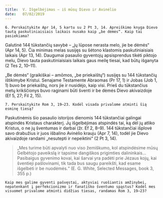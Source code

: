 ```yaml
---
title:  V. Išgelbėjimas – iš mūsų Dievo ir Avinėlio
date:   07/02/2019
---
```


`6. Perskaitykite Apr 14, 5 kartu su 2 Pt 3, 14. Apreiškimo knyga Dievo tautą paskutiniaisiais laikais nusako kaip „be dėmės“. Kaip tai pasiekiama?`

Galutinė 144 tūkstančių savybė – „jų lūpose nerasta melo, jie be dėmės“ (Apr 14, 5). Čia minimas melas susijęs su šėtono klastomis paskutiniaisiais laikais (Apr 13, 14). Daugumai pasaulio gyventojų apsisprendus tikėti piktojo melu, Dievo tauta paskutiniaisiais laikais gaus meilę tiesai, kad būtų išganyta (2 Tes 2, 10–11).

„Be dėmės“ (graikiškai – amōmos, „be priekaištų“) susijęs su 144 tūkstančių ištikimybe Kristui. Senajame Testamente Abraomas (Pr 17, 1) ir Jobas (Job 1, 1) buvo be priekaištų, nors jie ir nusidėjo, kaip visi. Prieš du tūkstančius metų krikščionys buvo raginami būti šventi ir be dėmės Dievo akivaizdoje (Ef 5, 27; Fil 2, 15).

`7. Perskaitykite Rom 3, 19–23. Kodėl visada privalome atminti šią esminę tiesą?`

Paskutinėmis šio pasaulio istorijos dienomis 144 tūkstančiai galingai atspindės Kristaus charakterį. Jų išgelbėjimas atspindės tai, ką dėl jų atliko Kristus, o ne jų šventumas ir darbai (žr. Ef 2, 8–9). 144 tūkstančiai išplovė savo drabužius ir juos išbalino Avinėlio krauju (Apr 7, 14), todėl jie Dievo akivaizdoje randami „nesutepti ir nepeiktini“ (2 Pt 3, 14).

> <p></p>
> „Mes turime būti apvalyti nuo viso žemiškumo, kol atspindėsime mūsų Gelbėtojo paveikslą ir tapsime dangiškos prigimties dalininkais... Pasibaigus gyvenimo kovai, kai šarvai yra padėti prie Jėzaus kojų, kai šventieji pašlovinami, tik tada bus saugu pareikšti, kad esame išgelbėti ir be nuodėmės.“ (E. G. White, Selected Messages, book 3, 355 p.)
 
`Kaip mes galime gyventi pašvęstai, aktyviai ruošiantis amžinybei, nepatenkant į perfekcionizmo ir fanatiško šventumo spąstus? Kodėl mes visuomet privalome atminti didžias tiesas, randamas Rom 3, 19–23?`
